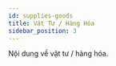 ```yaml
---
id: supplies-goods
title: Vật Tư / Hàng Hóa
sidebar_position: 3
---
```


Nội dung về vật tư / hàng hóa.
